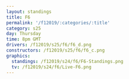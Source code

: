 ```yaml
---
layout: standings
title: F6
permalink: '/f12019/:categories/:title'
category: s25
day: Thursday
time: 8pm GMT
drivers: /f12019/s25/f6/f6_d.png
constructors: /f12019/s25/f6/f6_c.png
graphics:
  standings: /f12019/s24/f6/F6-Standings.png
  tv: /f12019/s24/f6/Live-F6.png
---
```


